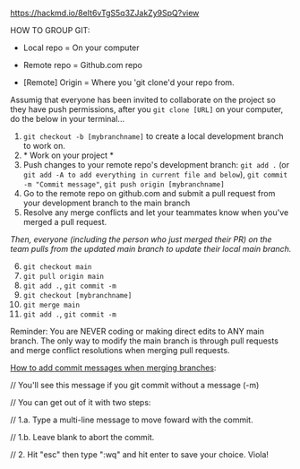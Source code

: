
https://hackmd.io/8eIt6vTgS5q3ZJakZy9SpQ?view

HOW TO GROUP GIT: 

- Local repo = On your computer

- Remote repo = Github.com repo

- [Remote] Origin = Where you 'git clone'd your repo from.

Assumig that everyone has been invited to collaborate on the project so they have push permissions, after you `git clone [URL]` on your computer, do the below in your terminal...
1. `git checkout -b [mybranchname]` to create a local development branch to work on.
2. \* Work on your project *
3. Push changes to your remote repo's development branch: `git add .` (or `git add -A to add everything in current file and below`), `git commit -m "Commit message"`, `git push origin [mybranchname]`
4. Go to the remote repo on github.com and submit a pull request from your development branch to the main branch
5. Resolve any merge conflicts and let your teammates know when you've merged a pull request.

*Then, everyone (including the person who just merged their PR) on the team pulls from the updated main branch to update their local main branch.*

6. `git checkout main`
7. `git pull origin main`
8. `git add .`, `git commit -m`
9. `git checkout [mybranchname]`
10. `git merge main`
11. `git add .`, `git commit -m`

Reminder: You are NEVER coding or making direct edits to ANY main branch. The only way to modify the main branch is through pull requests and merge conflict resolutions when merging pull requests.

[How to add commit messages when merging branches](https://gist.github.com/kenandersen/2042103942473af82dd2):


// You'll see this message if you git commit without a message (-m)

// You can get out of it with two steps:

// 1.a. Type a multi-line message to move foward with the commit.

// 1.b. Leave blank to abort the commit.

// 2. Hit "esc" then type ":wq" and hit enter to save your choice. Viola!